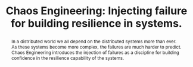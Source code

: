 ---
slug: yuri-nino
name: Yury Niño
position: Chaos Engineering Advocate
twitter: yurynino
photo: yuri-nino.jpg
title: "Chaos Engineering: Injecting failure for building resilience in systems."
abstract: In a distributed world we all depend on the distributed systems more than ever. As these systems become more complex, the failures are much harder to predict. Chaos Engineering introduces the injection of failures as a discipline for building confidence in the resilience capability of the systems.
---